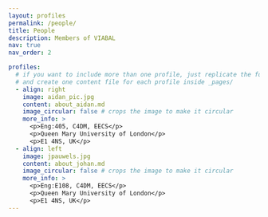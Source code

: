 ```yaml
---
layout: profiles
permalink: /people/
title: People
description: Members of VIABAL
nav: true
nav_order: 2

profiles:
  # if you want to include more than one profile, just replicate the following block
  # and create one content file for each profile inside _pages/
  - align: right
    image: aidan_pic.jpg
    content: about_aidan.md
    image_circular: false # crops the image to make it circular
    more_info: >
      <p>Eng:405, C4DM, EECS</p>
      <p>Queen Mary University of London</p>
      <p>E1 4NS, UK</p>
  - align: left
    image: jpauwels.jpg
    content: about_johan.md
    image_circular: false # crops the image to make it circular
    more_info: >
      <p>Eng:E108, C4DM, EECS</p>
      <p>Queen Mary University of London</p>
      <p>E1 4NS, UK</p>
---
```

